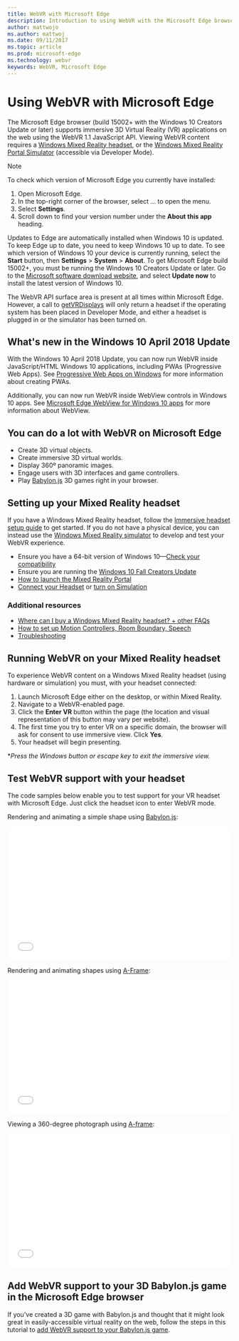 ```yaml
---
title: WebVR with Microsoft Edge
description: Introduction to using WebVR with the Microsoft Edge browser.
author: mattwojo
ms.author: mattwoj
ms.date: 09/11/2017
ms.topic: article
ms.prod: microsoft-edge
ms.technology: webvr
keywords: WebVR, Microsoft Edge
---
```


# Using WebVR with Microsoft Edge

The Microsoft Edge browser (build 15002+ with the Windows 10 Creators Update or later) supports immersive 3D Virtual Reality (VR) applications on the web using the WebVR 1.1 JavaScript API. Viewing WebVR content requires a [Windows Mixed Reality headset](hardware.md), or the [Windows Mixed Reality Portal Simulator](//developer.microsoft.com/en-us/windows/mixed-reality/using_the_windows_mixed_reality_simulator) (accessible via Developer Mode).

> [!Note]
> To check which version of Microsoft Edge you currently have installed:
> 1. Open Microsoft Edge.
> 2. In the top-right corner of the browser, select … to open the menu.
> 3. Select **Settings**.
> 4. Scroll down to find your version number under the **About this app** heading.
>
> Updates to Edge are automatically installed when Windows 10 is updated. To keep Edge up to date, you need to keep Windows 10 up to date. To see which version of Windows 10 your device is currently running, select the **Start** button, then **Settings** > **System** > **About**. To get Microsoft Edge build 15002+, you must be running the Windows 10 Creators Update or later. Go to the [Microsoft software download website](https://www.microsoft.com/software-download/windows10), and select **Update now** to install the latest version of Windows 10.
>
> The WebVR API surface area is present at all times within Microsoft Edge. However, a call to [getVRDisplays](https://developer.mozilla.org/docs/Web/API/Navigator/getVRDisplays) will only return a headset if the operating system has been placed in Developer Mode, and either a headset is plugged in or the simulator has been turned on.

## What's new in the Windows 10 April 2018 Update

With the Windows 10 April 2018 Update, you can now run WebVR inside JavaScript/HTML Windows 10 applications, including PWAs (Progressive Web Apps). See [Progressive Web Apps on Windows](https://docs.microsoft.com/microsoft-edge/progressive-web-apps) for more information about creating PWAs.

Additionally, you can now run WebVR inside WebView controls in Windows 10 apps. See [Microsoft Edge WebView for Windows 10 apps](https://docs.microsoft.com/microsoft-edge/webview) for more information about WebView.

## You can do a lot with WebVR on Microsoft Edge

- Create 3D virtual objects.
- Create immersive 3D virtual worlds.
- Display 360º panoramic images.
- Engage users with 3D interfaces and game controllers.
- Play [Babylon.js](https://www.babylonjs.com/) 3D games right in your browser.

<!-- **[Test it below](#test-webvr-support-with-your-headset) or [see some demos](demos.md).* -->

## Setting up your Mixed Reality headset

If you have a Windows Mixed Reality headset, follow the [Immersive headset setup guide](//developer.microsoft.com/en-us/windows/mixed-reality/immersive_headset_setup) to get started. If you do not have a physical device, you can instead use the [Windows Mixed Reality simulator](//developer.microsoft.com/en-us/windows/mixed-reality/using_the_windows_mixed_reality_simulator) to develop and test your WebVR experience.

- Ensure you have a 64-bit version of Windows 10&mdash;[Check your compatibility](https://docs.microsoft.com/windows/mixed-reality/enthusiast-guide/windows-mixed-reality-minimum-pc-hardware-compatibility-guidelines)
- Ensure you are running the [Windows 10 Fall Creators Update](//support.microsoft.com/en-us/help/4028685/windows-10-get-the-fall-creators-update)
- [How to launch the Mixed Reality Portal](https://docs.microsoft.com/windows/mixed-reality/enthusiast-guide/install-windows-mixed-reality)
- [Connect your Headset](https://docs.microsoft.com/windows/mixed-reality/enthusiast-guide/plug-in-your-headset) or [turn on Simulation](//developer.microsoft.com/en-us/windows/mixed-reality/using_the_windows_mixed_reality_simulator)

### Additional resources

- [Where can I buy a Windows Mixed Reality headset? + other FAQs](https://docs.microsoft.com/windows/mixed-reality/enthusiast-guide/before-you-buy-faqs)
- [How to set up Motion Controllers, Room Boundary, Speech](https://docs.microsoft.com/windows/mixed-reality/enthusiast-guide/set-up-windows-mixed-reality)
- [Troubleshooting](https://docs.microsoft.com/windows/mixed-reality/enthusiast-guide/troubleshooting-windows-mixed-reality)

## Running WebVR on your Mixed Reality headset

To experience WebVR content on a Windows Mixed Reality headset (using hardware or simulation) you must, with your headset connected:

1. Launch Microsoft Edge either on the desktop, or within Mixed Reality.
2. Navigate to a WebVR-enabled page.
3. Click the **Enter VR** button within the page (the location and visual representation of this button may vary per website).
4. The first time you try to enter VR on a specific domain, the browser will ask for consent to use immersive view. Click **Yes**.
5. Your headset will begin presenting.

**Press the Windows button or escape key to exit the immersive view.*

## Test WebVR support with your headset

The code samples below enable you to test support for your VR headset with Microsoft Edge. Just click the headset icon to enter WebVR mode.

Rendering and animating a simple shape using [Babylon.js](//www.babylonjs.com/):

<iframe height='300' scrolling='no' title='WebVR sample in Microsoft Edge with BabylonJS' src='//codepen.io/MicrosoftEdgeDocumentation/embed/QqrXLM/?height=300&theme-id=31247&default-tab=result&embed-version=2' frameborder='no' allowtransparency='true' allowfullscreen='true' style='width: 100%;'>See the Pen <a href='https://codepen.io/MicrosoftEdgeDocumentation/pen/QqrXLM/'>WebVR sample in Microsoft Edge with BabylonJS</a> by Microsoft Edge Docs (<a href='https://codepen.io/MicrosoftEdgeDocumentation'>@MicrosoftEdgeDocumentation</a>) on <a href='https://codepen.io'>CodePen</a>.
</iframe>

Rendering and animating shapes using [A-Frame](//aframe.io):

<iframe height='300' scrolling='no' title='WebVR sample in Micrsoft Edge with A-frame' src='//codepen.io/MicrosoftEdgeDocumentation/embed/RLwjYL/?height=300&theme-id=31247&default-tab=result&embed-version=2' frameborder='no' allowtransparency='true' allowfullscreen='true' style='width: 100%;'>See the Pen <a href='https://codepen.io/MicrosoftEdgeDocumentation/pen/RLwjYL/'>WebVR sample in Micrsoft Edge with A-frame</a> by Microsoft Edge Docs (<a href='https://codepen.io/MicrosoftEdgeDocumentation'>@MicrosoftEdgeDocumentation</a>) on <a href='https://codepen.io'>CodePen</a>.
</iframe>

Viewing a 360-degree photograph using [A-frame](//aframe.io):

<iframe height='300' scrolling='no' title='WebVR 360-degree image with Microsoft Edge' src='//codepen.io/MicrosoftEdgeDocumentation/embed/MEgBJd/?height=300&theme-id=31247&default-tab=result&embed-version=2' frameborder='no' allowtransparency='true' allowfullscreen='true' style='width: 100%;'>See the Pen <a href='https://codepen.io/MicrosoftEdgeDocumentation/pen/MEgBJd/'>WebVR 360-degree image with Microsoft Edge</a> by Microsoft Edge Docs (<a href='https://codepen.io/MicrosoftEdgeDocumentation'>@MicrosoftEdgeDocumentation</a>) on <a href='https://codepen.io'>CodePen</a>.
</iframe>

## Add WebVR support to your 3D Babylon.js game in the Microsoft Edge browser

If you've created a 3D game with Babylon.js and thought that it might look great in easily-accessible virtual reality on the web, follow the steps in this tutorial to [add WebVR support to your Babylon.js game](//docs.microsoft.com/windows/uwp/get-started/adding-webvr-to-a-babylonjs-game).